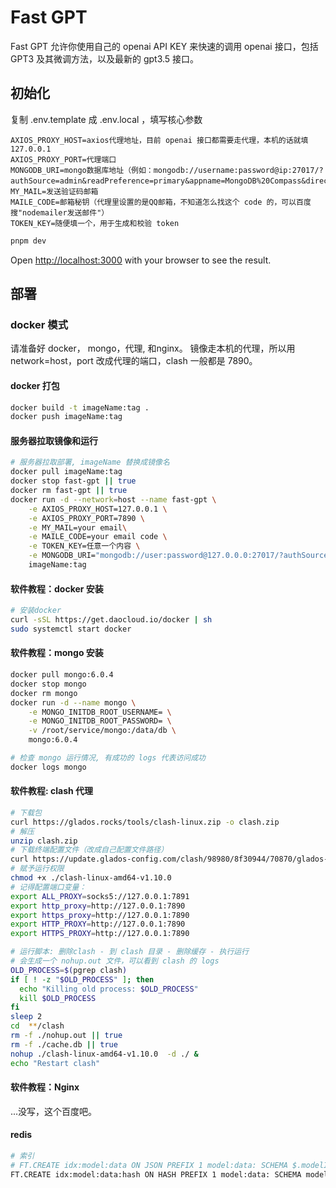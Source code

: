 # Fast GPT 

Fast GPT 允许你使用自己的 openai API KEY 来快速的调用 openai 接口，包括 GPT3 及其微调方法，以及最新的 gpt3.5 接口。

## 初始化
复制 .env.template 成 .env.local ，填写核心参数  

```
AXIOS_PROXY_HOST=axios代理地址，目前 openai 接口都需要走代理，本机的话就填 127.0.0.1
AXIOS_PROXY_PORT=代理端口
MONGODB_URI=mongo数据库地址（例如：mongodb://username:password@ip:27017/?authSource=admin&readPreference=primary&appname=MongoDB%20Compass&directConnection=true&ssl=false）
MY_MAIL=发送验证码邮箱
MAILE_CODE=邮箱秘钥（代理里设置的是QQ邮箱，不知道怎么找这个 code 的，可以百度搜"nodemailer发送邮件"）
TOKEN_KEY=随便填一个，用于生成和校验 token
```

```bash
pnpm dev
```
Open [http://localhost:3000](http://localhost:3000) with your browser to see the result.

## 部署

### docker 模式
请准备好 docker， mongo，代理, 和nginx。 镜像走本机的代理，所以用 network=host，port 改成代理的端口，clash 一般都是 7890。

#### docker 打包
```bash
docker build -t imageName:tag .
docker push imageName:tag
```

#### 服务器拉取镜像和运行
```bash
# 服务器拉取部署, imageName 替换成镜像名
docker pull imageName:tag
docker stop fast-gpt || true
docker rm fast-gpt || true
docker run -d --network=host --name fast-gpt \
    -e AXIOS_PROXY_HOST=127.0.0.1 \
    -e AXIOS_PROXY_PORT=7890 \
    -e MY_MAIL=your email\
    -e MAILE_CODE=your email code \
    -e TOKEN_KEY=任意一个内容 \
    -e MONGODB_URI="mongodb://user:password@127.0.0.0:27017/?authSource=admin&readPreference=primary&appname=MongoDB%20Compass&ssl=false" \
    imageName:tag
```

#### 软件教程：docker 安装
```bash
# 安装docker
curl -sSL https://get.daocloud.io/docker | sh
sudo systemctl start docker
```

#### 软件教程：mongo 安装
```bash
docker pull mongo:6.0.4
docker stop mongo
docker rm mongo
docker run -d --name mongo \
    -e MONGO_INITDB_ROOT_USERNAME= \
    -e MONGO_INITDB_ROOT_PASSWORD= \
    -v /root/service/mongo:/data/db \
    mongo:6.0.4

# 检查 mongo 运行情况, 有成功的 logs 代表访问成功
docker logs mongo
```
#### 软件教程: clash 代理
```bash
# 下载包
curl https://glados.rocks/tools/clash-linux.zip -o clash.zip 
# 解压
unzip clash.zip
# 下载终端配置⽂件（改成自己配置文件路径）
curl https://update.glados-config.com/clash/98980/8f30944/70870/glados-terminal.yaml > config.yaml
# 赋予运行权限
chmod +x ./clash-linux-amd64-v1.10.0 
# 记得配置端口变量：
export ALL_PROXY=socks5://127.0.0.1:7891
export http_proxy=http://127.0.0.1:7890
export https_proxy=http://127.0.0.1:7890
export HTTP_PROXY=http://127.0.0.1:7890
export HTTPS_PROXY=http://127.0.0.1:7890

# 运行脚本: 删除clash - 到 clash 目录 - 删除缓存 - 执行运行
# 会生成一个 nohup.out 文件，可以看到 clash 的 logs
OLD_PROCESS=$(pgrep clash)
if [ ! -z "$OLD_PROCESS" ]; then
  echo "Killing old process: $OLD_PROCESS"
  kill $OLD_PROCESS
fi
sleep 2
cd  **/clash
rm -f ./nohup.out || true
rm -f ./cache.db || true
nohup ./clash-linux-amd64-v1.10.0  -d ./ &
echo "Restart clash"
```

#### 软件教程：Nginx
...没写，这个百度吧。

#### redis

```bash
# 索引
# FT.CREATE idx:model:data ON JSON PREFIX 1 model:data: SCHEMA $.modelId AS modelId TAG $.dataId AS dataId TAG $.vector AS vector VECTOR FLAT 6 DIM 1536 DISTANCE_METRIC COSINE TYPE FLOAT32
FT.CREATE idx:model:data:hash ON HASH PREFIX 1 model:data: SCHEMA modelId TAG dataId TAG vector VECTOR FLAT 6 DIM 1536 DISTANCE_METRIC COSINE TYPE FLOAT32
```
